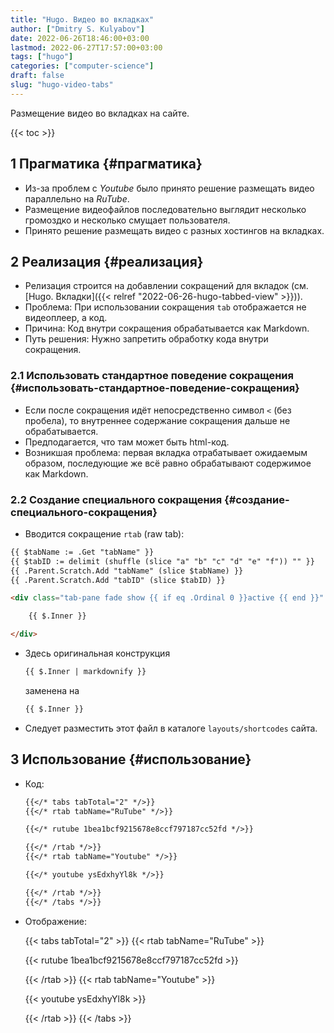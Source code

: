 ```yaml
---
title: "Hugo. Видео во вкладках"
author: ["Dmitry S. Kulyabov"]
date: 2022-06-26T18:46:00+03:00
lastmod: 2022-06-27T17:57:00+03:00
tags: ["hugo"]
categories: ["computer-science"]
draft: false
slug: "hugo-video-tabs"
---
```


Размещение видео во вкладках на сайте.

<!--more-->

{{< toc >}}


## <span class="section-num">1</span> Прагматика {#прагматика}

-   Из-за проблем с _Youtube_ было принято решение размещать видео параллельно на _RuTube_.
-   Размещение видеофайлов последовательно выглядит несколько громоздко и несколько смущает пользователя.
-   Принято решение размещать видео с разных хостингов на вкладках.


## <span class="section-num">2</span> Реализация {#реализация}

-   Релизация строится на добавлении сокращений для вкладок (см. [Hugo. Вкладки]({{< relref "2022-06-26-hugo-tabbed-view" >}})).
-   Проблема: При использовании сокращения `tab` отображается не видеоплеер, а код.
-   Причина: Код внутри сокращения обрабатывается как Markdown.
-   Путь решения: Нужно запретить обработку кода внутри сокращения.


### <span class="section-num">2.1</span> Использовать стандартное поведение сокращения {#использовать-стандартное-поведение-сокращения}

-   Если после сокращения идёт непосредственно символ `<` (без пробела), то внутреннее содержание сокращения дальше не обрабатывается.
-   Предподагается, что там может быть html-код.
-   Возникшая проблема: первая вкладка отрабатывает ожидаемым образом, последующие же всё равно обрабатывают содержимое как Markdown.


### <span class="section-num">2.2</span> Создание специального сокращения {#создание-специального-сокращения}

-   Вводится сокращение `rtab` (raw tab):

<!--listend-->

```html
{{ $tabName := .Get "tabName" }}
{{ $tabID := delimit (shuffle (slice "a" "b" "c" "d" "e" "f")) "" }}
{{ .Parent.Scratch.Add "tabName" (slice $tabName) }}
{{ .Parent.Scratch.Add "tabID" (slice $tabID) }}

<div class="tab-pane fade show {{ if eq .Ordinal 0 }}active {{ end }}" id="{{ $tabID }}" role="tabpanel" aria-labelledby="nav-1">

	{{ $.Inner }}

</div>
```

-   Здесь оригинальная конструкция
    ```html
    {{ $.Inner | markdownify }}
    ```
    заменена на
    ```html
    {{ $.Inner }}
    ```
-   Следует разместить этот файл в каталоге `layouts/shortcodes` сайта.


## <span class="section-num">3</span> Использование {#использование}

-   Код:
    ```markdown
    {{</* tabs tabTotal="2" */>}}
    {{</* rtab tabName="RuTube" */>}}

    {{</* rutube 1bea1bcf9215678e8ccf797187cc52fd */>}}

    {{</* /rtab */>}}
    {{</* rtab tabName="Youtube" */>}}

    {{</* youtube ysEdxhyYl8k */>}}

    {{</* /rtab */>}}
    {{</* /tabs */>}}
    ```
-   Отображение:

    {{< tabs tabTotal="2" >}}
    {{< rtab tabName="RuTube" >}}

    {{< rutube 1bea1bcf9215678e8ccf797187cc52fd >}}

    {{< /rtab >}}
    {{< rtab tabName="Youtube" >}}

    {{< youtube ysEdxhyYl8k >}}

    {{< /rtab >}}
    {{< /tabs >}}
